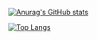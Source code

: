 [![Anurag's GitHub stats](https://github-readme-stats.vercel.app/api?username=RafaelAlmeid00&theme=github_dark)](https://github.com/anuraghazra/github-readme-stats&count_private=true)

[![Top Langs](https://github-readme-stats.vercel.app/api/top-langs/?username=RafaelAlmeid00)](https://github.com/anuraghazra/github-readme-stats)

